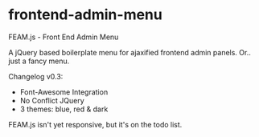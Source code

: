 frontend-admin-menu
===================

FEAM.js - Front End Admin Menu

A jQuery based boilerplate menu for ajaxified frontend admin panels.
Or.. just a fancy menu. 

Changelog v0.3:
* Font-Awesome Integration
* No Conflict JQuery
* 3 themes: blue, red & dark

FEAM.js isn't yet responsive, but it's on the todo list.
